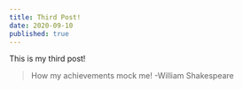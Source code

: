 ```yaml
---
title: Third Post!
date: 2020-09-10
published: true
---
```


This is my third post!

> How my achievements mock me! -William Shakespeare
